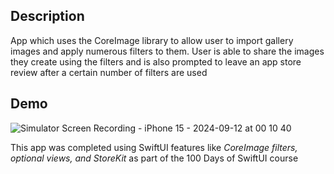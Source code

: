 ## Description
App which uses the CoreImage library to allow user to import gallery images and apply numerous filters to them. 
User is able to share the images they create using the filters and is also prompted to leave an app store review after a certain number of filters are used

## Demo
![Simulator Screen Recording - iPhone 15 - 2024-09-12 at 00 10 40](https://github.com/user-attachments/assets/995ded68-5e15-4ba8-b205-42729b2f4179)


This app was completed using SwiftUI features like _CoreImage filters, optional views, and StoreKit_ as part of the 100 Days of SwiftUI course
